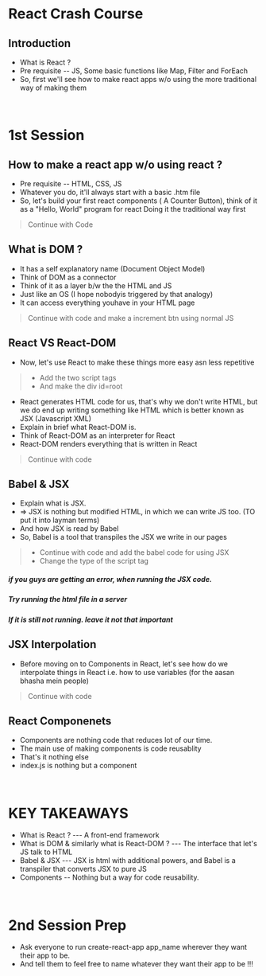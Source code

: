 # React Crash Course

## Introduction
* What is React ?
* Pre requisite -- JS, Some basic functions like Map, Filter and ForEach
* So, first we'll see how to make react apps w/o using the more traditional way of making them

<br>

# 1st Session
## How to make a react app w/o using react ?
* Pre requisite -- HTML, CSS, JS
* Whatever you do, it'll always start with a basic .htm file
* So, let's build your first react components ( A Counter Button), think of it as a "Hello, World" program for react
Doing it the traditional way first

> Continue with Code

## What is DOM ?
* It has a self explanatory name (Document Object Model)
* Think of DOM as a connector
* Think of it as a layer b/w the the HTML and JS
* Just like an OS (I hope nobodyis triggered by that analogy)
* It can access everything youhave in your HTML page

> Continue with code and make a increment btn using normal JS

## React VS React-DOM
* Now, let's use React to make these things more easy asn less repetitive
> * Add the two script tags
> * And make the div id=root
* React generates HTML code for us, that's why we don't write HTML, but we do end up writing something like HTML which is better known as JSX (Javascript XML)
* Explain in brief what React-DOM is.
* Think of React-DOM as an interpreter for React
* React-DOM renders everything that is written in React
>Continue with code

## Babel & JSX
* Explain what is JSX.
* => JSX is nothing but modified HTML, in which we can write JS too. (TO put it into layman terms)
* And how JSX is read by Babel
* So, Babel is a tool that transpiles the JSX we write in our pages
>* Continue with code and add the babel code for using JSX<br>
> * Change the type of the script tag
##### if you guys are getting an error, when running the JSX code.
##### Try running the html file in a server
##### If it is still not running. leave it not that important

## JSX Interpolation
* Before moving on to Components in React, let's see how do we interpolate things in React i.e. how to use variables (for the aasan bhasha mein people)
> Continue with code

## React Componenets
* Components are nothing code that reduces lot of our time.
* The main use of making components is code reusablity
* That's it nothing else
* index.js is nothing but a component

<br>

# KEY TAKEAWAYS
* What is React ? --- A front-end framework
* What is DOM & similarly what is React-DOM ? --- The interface that let's JS talk to HTML
* Babel & JSX --- JSX is html with additional powers, and Babel is a transpiler that converts JSX to pure JS
* Components -- Nothing but a way for code reusability.

<br>

# 2nd Session Prep
* Ask everyone to run create-react-app app_name wherever they want their app to be.
* And tell them to feel free to name whatever they want their app to be !!!